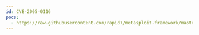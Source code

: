 ```yaml
---
id: CVE-2005-0116
pocs:
  - https://raw.githubusercontent.com/rapid7/metasploit-framework/master/modules/exploits/unix/webapp/awstats_configdir_exec.rb
---
```

